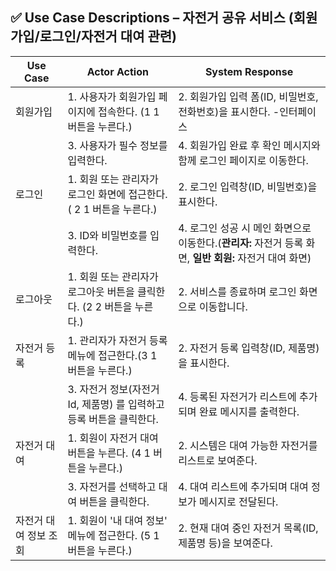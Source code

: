 ## ✅ Use Case Descriptions – 자전거 공유 서비스 (회원가입/로그인/자전거 대여 관련)

| Use Case | Actor Action | System Response |
| --- | --- | --- |
| 회원가입 | 1. 사용자가 회원가입 페이지에 접속한다. (1 1 버튼을 누른다.) | 2. 회원가입 입력 폼(ID, 비밀번호, 전화번호)을 표시한다. -인터페이스 |
|  | 3. 사용자가 필수 정보를 입력한다. | 4. 회원가입 완료 후 확인 메시지와 함께 로그인 페이지로 이동한다. |
| 로그인 | 1. 회원 또는 관리자가 로그인 화면에 접근한다. ( 2 1  버튼을 누른다.) | 2. 로그인 입력창(ID, 비밀번호)을 표시한다. |
|  | 3. ID와 비밀번호를 입력한다. | 4. 로그인 성공 시 메인 화면으로 이동한다.(**관리자:** 자전거 등록 화면, **일반 회원:** 자전거 대여 화면) |
| 로그아웃 | 1. 회원 또는 관리자가 로그아웃 버튼을 클릭한다. (2 2 버튼을 누른다.) | 2. 서비스를 종료하며 로그인 화면으로 이동합니다. |
| 자전거 등록 | 1. 관리자가 자전거 등록 메뉴에 접근한다.(3 1 버튼을 누른다.) | 2. 자전거 등록 입력창(ID, 제품명)을 표시한다. |
|  | 3. 자전거 정보(자전거 Id, 제품명) 를 입력하고 등록 버튼을 클릭한다. | 4. 등록된 자전거가 리스트에 추가되며 완료 메시지를 출력한다. |
| 자전거 대여 | 1. 회원이 자전거 대여 버튼을 누른다. (4 1 버튼을 누른다.) | 2. 시스템은 대여 가능한 자전거를 리스트로 보여준다. |
|  | 3. 자전거를 선택하고 대여 버튼을 클릭한다. | 4. 대여 리스트에 추가되며 대여 정보가 메시지로 전달된다. |
| 자전거 대여 정보 조회 | 1. 회원이 '내 대여 정보' 메뉴에 접근한다. (5 1 버튼을 누른다.) | 2. 현재 대여 중인 자전거 목록(ID, 제품명 등)을 보여준다. |